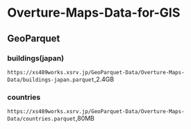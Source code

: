 # Overture-Maps-Data-for-GIS

## GeoParquet
### buildings(japan)
`https://xs489works.xsrv.jp/GeoParquet-Data/Overture-Maps-Data/buildings-japan.parquet`,2.4GB
### countries
`https://xs489works.xsrv.jp/GeoParquet-Data/Overture-Maps-Data/countries.parquet`,80MB
